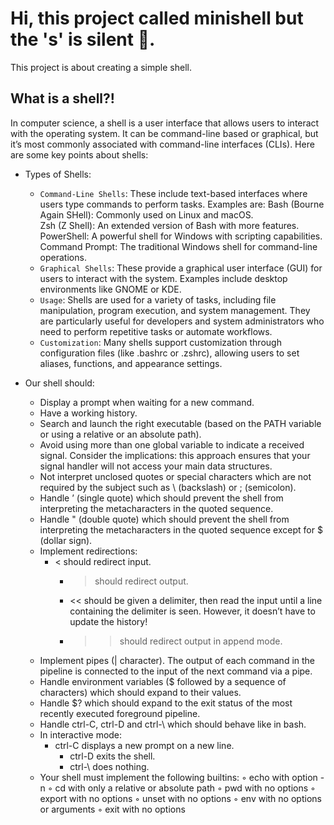 # Hi, this project called minishell but the 's' is silent 👹.
This project is about creating a simple shell.

## What is a shell?!

In computer science, a shell is a user interface that allows users to interact with the operating system. It can be command-line based or graphical, 
but it’s most commonly associated with command-line interfaces (CLIs). Here are some key points about shells:

* Types of Shells:

	* `Command-Line Shells`: These include text-based interfaces where users type commands to perform tasks. Examples are:
		Bash (Bourne Again SHell): Commonly used on Linux and macOS.\
		Zsh (Z Shell): An extended version of Bash with more features.\
		PowerShell: A powerful shell for Windows with scripting capabilities.\
		Command Prompt: The traditional Windows shell for command-line operations.
	* `Graphical Shells`: These provide a graphical user interface (GUI) for users to interact with the system. Examples include desktop environments like GNOME or KDE.
	* `Usage`: Shells are used for a variety of tasks, including file manipulation, program execution, and system management.
		They are particularly useful for developers and system administrators who need to perform repetitive tasks or automate workflows.
	* `Customization`: Many shells support customization through configuration files (like .bashrc or .zshrc), allowing users to set aliases, functions, and appearance settings.

* Our shell should:
	* Display a prompt when waiting for a new command.
	* Have a working history.
	* Search and launch the right executable (based on the PATH variable or using a relative or an absolute path).
	* Avoid using more than one global variable to indicate a received signal.
 		Consider the implications: this approach ensures that your signal handler will not access your main data structures.
  	* Not interpret unclosed quotes or special characters which are not required by the
		subject such as \ (backslash) or ; (semicolon).
	* Handle ’ (single quote) which should prevent the shell from interpreting the metacharacters in the quoted sequence.
	* Handle " (double quote) which should prevent the shell from interpreting the metacharacters in the quoted sequence except for $ (dollar sign).
	* Implement redirections:
	  * < should redirect input.
		* > should redirect output.
		* << should be given a delimiter, then read the input until a line containing the delimiter is seen. However, it doesn’t have to update the history!
		* >> should redirect output in append mode.
	* Implement pipes (| character). The output of each command in the pipeline is connected to the input of the next command via a pipe.
	* Handle environment variables ($ followed by a sequence of characters) which should expand to their values.
	* Handle $? which should expand to the exit status of the most recently executed foreground pipeline.
	* Handle ctrl-C, ctrl-D and ctrl-\ which should behave like in bash.
	* In interactive mode:
	  * ctrl-C displays a new prompt on a new line.
		* ctrl-D exits the shell.
		* ctrl-\ does nothing.
	* Your shell must implement the following builtins:
		◦ echo with option -n
		◦ cd with only a relative or absolute path
		◦ pwd with no options
		◦ export with no options
		◦ unset with no options
		◦ env with no options or arguments
		◦ exit with no options

